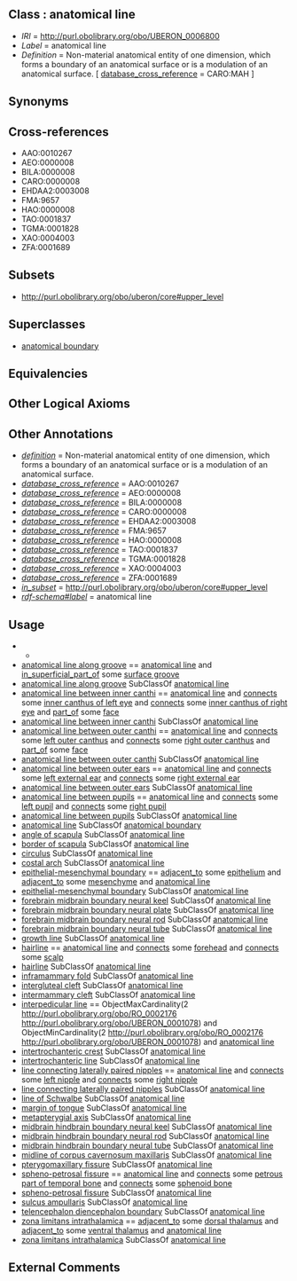 
## Class : anatomical line

 * *IRI* = http://purl.obolibrary.org/obo/UBERON_0006800
 * *Label* = anatomical line
 * *Definition* = Non-material anatomical entity of one dimension, which forms a boundary of an anatomical surface or is a modulation of an anatomical surface. [ [database_cross_reference](../../ef/oboInOwl#hasDbXref.md) = CARO:MAH ]

## Synonyms


## Cross-references

 * AAO:0010267
 * AEO:0000008
 * BILA:0000008
 * CARO:0000008
 * EHDAA2:0003008
 * FMA:9657
 * HAO:0000008
 * TAO:0001837
 * TGMA:0001828
 * XAO:0004003
 * ZFA:0001689

## Subsets

 * http://purl.obolibrary.org/obo/uberon/core#upper_level

## Superclasses

 * [anatomical boundary](../../UBERON/15/UBERON_0000015.md)

## Equivalencies


## Other Logical Axioms


## Other Annotations

 * *[definition](../../IAO/15/IAO_0000115.md)* = Non-material anatomical entity of one dimension, which forms a boundary of an anatomical surface or is a modulation of an anatomical surface.
 * *[database_cross_reference](../../ef/oboInOwl#hasDbXref.md)* = AAO:0010267
 * *[database_cross_reference](../../ef/oboInOwl#hasDbXref.md)* = AEO:0000008
 * *[database_cross_reference](../../ef/oboInOwl#hasDbXref.md)* = BILA:0000008
 * *[database_cross_reference](../../ef/oboInOwl#hasDbXref.md)* = CARO:0000008
 * *[database_cross_reference](../../ef/oboInOwl#hasDbXref.md)* = EHDAA2:0003008
 * *[database_cross_reference](../../ef/oboInOwl#hasDbXref.md)* = FMA:9657
 * *[database_cross_reference](../../ef/oboInOwl#hasDbXref.md)* = HAO:0000008
 * *[database_cross_reference](../../ef/oboInOwl#hasDbXref.md)* = TAO:0001837
 * *[database_cross_reference](../../ef/oboInOwl#hasDbXref.md)* = TGMA:0001828
 * *[database_cross_reference](../../ef/oboInOwl#hasDbXref.md)* = XAO:0004003
 * *[database_cross_reference](../../ef/oboInOwl#hasDbXref.md)* = ZFA:0001689
 * *[in_subset](../../et/oboInOwl#inSubset.md)* = http://purl.obolibrary.org/obo/uberon/core#upper_level
 * *[rdf-schema#label](../../el/rdf-schema#label.md)* = anatomical line

## Usage

 * -
 * [anatomical line along groove](../../UBERON/64/UBERON_0014764.md) == [anatomical line](../../UBERON/00/UBERON_0006800.md) and [in_superficial_part_of](../../BSPO/00/BSPO_0001100.md) some [surface groove](../../UBERON/46/UBERON_0006846.md)
 * [anatomical line along groove](../../UBERON/64/UBERON_0014764.md) SubClassOf [anatomical line](../../UBERON/00/UBERON_0006800.md)
 * [anatomical line between inner canthi](../../UBERON/78/UBERON_0013678.md) == [anatomical line](../../UBERON/00/UBERON_0006800.md) and [connects](../../RO/76/RO_0002176.md) some [inner canthus of left eye](../../UBERON/80/UBERON_0013680.md) and [connects](../../RO/76/RO_0002176.md) some [inner canthus of right eye](../../UBERON/79/UBERON_0013679.md) and [part_of](../../BFO/50/BFO_0000050.md) some [face](../../UBERON/56/UBERON_0001456.md)
 * [anatomical line between inner canthi](../../UBERON/78/UBERON_0013678.md) SubClassOf [anatomical line](../../UBERON/00/UBERON_0006800.md)
 * [anatomical line between outer canthi](../../UBERON/22/UBERON_0015122.md) == [anatomical line](../../UBERON/00/UBERON_0006800.md) and [connects](../../RO/76/RO_0002176.md) some [left outer canthus](../../UBERON/21/UBERON_0015121.md) and [connects](../../RO/76/RO_0002176.md) some [right outer canthus](../../UBERON/20/UBERON_0015120.md) and [part_of](../../BFO/50/BFO_0000050.md) some [face](../../UBERON/56/UBERON_0001456.md)
 * [anatomical line between outer canthi](../../UBERON/22/UBERON_0015122.md) SubClassOf [anatomical line](../../UBERON/00/UBERON_0006800.md)
 * [anatomical line between outer ears](../../UBERON/31/UBERON_0010231.md) == [anatomical line](../../UBERON/00/UBERON_0006800.md) and [connects](../../RO/76/RO_0002176.md) some [left external ear](../../UBERON/17/UBERON_0006617.md) and [connects](../../RO/76/RO_0002176.md) some [right external ear](../../UBERON/16/UBERON_0006616.md)
 * [anatomical line between outer ears](../../UBERON/31/UBERON_0010231.md) SubClassOf [anatomical line](../../UBERON/00/UBERON_0006800.md)
 * [anatomical line between pupils](../../UBERON/22/UBERON_0010222.md) == [anatomical line](../../UBERON/00/UBERON_0006800.md) and [connects](../../RO/76/RO_0002176.md) some [left pupil](../../UBERON/23/UBERON_0010223.md) and [connects](../../RO/76/RO_0002176.md) some [right pupil](../../UBERON/24/UBERON_0010224.md)
 * [anatomical line between pupils](../../UBERON/22/UBERON_0010222.md) SubClassOf [anatomical line](../../UBERON/00/UBERON_0006800.md)
 * [anatomical line](../../UBERON/00/UBERON_0006800.md) SubClassOf [anatomical boundary](../../UBERON/15/UBERON_0000015.md)
 * [angle of scapula](../../UBERON/72/UBERON_0007172.md) SubClassOf [anatomical line](../../UBERON/00/UBERON_0006800.md)
 * [border of scapula](../../UBERON/71/UBERON_0007171.md) SubClassOf [anatomical line](../../UBERON/00/UBERON_0006800.md)
 * [circulus](../../UBERON/51/UBERON_2002051.md) SubClassOf [anatomical line](../../UBERON/00/UBERON_0006800.md)
 * [costal arch](../../UBERON/25/UBERON_0002225.md) SubClassOf [anatomical line](../../UBERON/00/UBERON_0006800.md)
 * [epithelial-mesenchymal boundary](../../UBERON/37/UBERON_0012437.md) == [adjacent_to](../../RO/20/RO_0002220.md) some [epithelium](../../UBERON/83/UBERON_0000483.md) and [adjacent_to](../../RO/20/RO_0002220.md) some [mesenchyme](../../UBERON/04/UBERON_0003104.md) and [anatomical line](../../UBERON/00/UBERON_0006800.md)
 * [epithelial-mesenchymal boundary](../../UBERON/37/UBERON_0012437.md) SubClassOf [anatomical line](../../UBERON/00/UBERON_0006800.md)
 * [forebrain midbrain boundary neural keel](../../UBERON/27/UBERON_2007027.md) SubClassOf [anatomical line](../../UBERON/00/UBERON_0006800.md)
 * [forebrain midbrain boundary neural plate](../../UBERON/12/UBERON_0009612.md) SubClassOf [anatomical line](../../UBERON/00/UBERON_0006800.md)
 * [forebrain midbrain boundary neural rod](../../UBERON/33/UBERON_2007033.md) SubClassOf [anatomical line](../../UBERON/00/UBERON_0006800.md)
 * [forebrain midbrain boundary neural tube](../../UBERON/40/UBERON_2007040.md) SubClassOf [anatomical line](../../UBERON/00/UBERON_0006800.md)
 * [growth line](../../UBERON/21/UBERON_4200221.md) SubClassOf [anatomical line](../../UBERON/00/UBERON_0006800.md)
 * [hairline](../../UBERON/04/UBERON_0004104.md) == [anatomical line](../../UBERON/00/UBERON_0006800.md) and [connects](../../RO/76/RO_0002176.md) some [forehead](../../UBERON/00/UBERON_0008200.md) and [connects](../../RO/76/RO_0002176.md) some [scalp](../../UBERON/03/UBERON_0000403.md)
 * [hairline](../../UBERON/04/UBERON_0004104.md) SubClassOf [anatomical line](../../UBERON/00/UBERON_0006800.md)
 * [inframammary fold](../../UBERON/92/UBERON_0013692.md) SubClassOf [anatomical line](../../UBERON/00/UBERON_0006800.md)
 * [intergluteal cleft](../../UBERON/11/UBERON_0016411.md) SubClassOf [anatomical line](../../UBERON/00/UBERON_0006800.md)
 * [intermammary cleft](../../UBERON/70/UBERON_0013770.md) SubClassOf [anatomical line](../../UBERON/00/UBERON_0006800.md)
 * [interpedicular line](../../UBERON/54/UBERON_0015854.md) == ObjectMaxCardinality(2 <http://purl.obolibrary.org/obo/RO_0002176> <http://purl.obolibrary.org/obo/UBERON_0001078>) and ObjectMinCardinality(2 <http://purl.obolibrary.org/obo/RO_0002176> <http://purl.obolibrary.org/obo/UBERON_0001078>) and [anatomical line](../../UBERON/00/UBERON_0006800.md)
 * [intertrochanteric crest](../../UBERON/33/UBERON_0013633.md) SubClassOf [anatomical line](../../UBERON/00/UBERON_0006800.md)
 * [intertrochanteric line](../../UBERON/34/UBERON_0013634.md) SubClassOf [anatomical line](../../UBERON/00/UBERON_0006800.md)
 * [line connecting laterally paired nipples](../../UBERON/71/UBERON_0013771.md) == [anatomical line](../../UBERON/00/UBERON_0006800.md) and [connects](../../RO/76/RO_0002176.md) some [left nipple](../../UBERON/72/UBERON_0013772.md) and [connects](../../RO/76/RO_0002176.md) some [right nipple](../../UBERON/73/UBERON_0013773.md)
 * [line connecting laterally paired nipples](../../UBERON/71/UBERON_0013771.md) SubClassOf [anatomical line](../../UBERON/00/UBERON_0006800.md)
 * [line of Schwalbe](../../UBERON/18/UBERON_0011918.md) SubClassOf [anatomical line](../../UBERON/00/UBERON_0006800.md)
 * [margin of tongue](../../UBERON/77/UBERON_0011877.md) SubClassOf [anatomical line](../../UBERON/00/UBERON_0006800.md)
 * [metapterygial axis](../../UBERON/79/UBERON_0012079.md) SubClassOf [anatomical line](../../UBERON/00/UBERON_0006800.md)
 * [midbrain hindbrain boundary neural keel](../../UBERON/45/UBERON_2007045.md) SubClassOf [anatomical line](../../UBERON/00/UBERON_0006800.md)
 * [midbrain hindbrain boundary neural rod](../../UBERON/46/UBERON_2007046.md) SubClassOf [anatomical line](../../UBERON/00/UBERON_0006800.md)
 * [midbrain hindbrain boundary neural tube](../../UBERON/47/UBERON_2007047.md) SubClassOf [anatomical line](../../UBERON/00/UBERON_0006800.md)
 * [midline of corpus cavernosum maxillaris](../../UBERON/70/UBERON_0013670.md) SubClassOf [anatomical line](../../UBERON/00/UBERON_0006800.md)
 * [pterygomaxillary fissure](../../UBERON/45/UBERON_0013445.md) SubClassOf [anatomical line](../../UBERON/00/UBERON_0006800.md)
 * [spheno-petrosal fissure](../../UBERON/55/UBERON_0013455.md) == [anatomical line](../../UBERON/00/UBERON_0006800.md) and [connects](../../RO/76/RO_0002176.md) some [petrous part of temporal bone](../../UBERON/94/UBERON_0001694.md) and [connects](../../RO/76/RO_0002176.md) some [sphenoid bone](../../UBERON/77/UBERON_0001677.md)
 * [spheno-petrosal fissure](../../UBERON/55/UBERON_0013455.md) SubClassOf [anatomical line](../../UBERON/00/UBERON_0006800.md)
 * [sulcus ampullaris](../../UBERON/38/UBERON_0009038.md) SubClassOf [anatomical line](../../UBERON/00/UBERON_0006800.md)
 * [telencephalon diencephalon boundary](../../UBERON/43/UBERON_2001343.md) SubClassOf [anatomical line](../../UBERON/00/UBERON_0006800.md)
 * [zona limitans intrathalamica](../../UBERON/48/UBERON_0009848.md) == [adjacent_to](../../RO/20/RO_0002220.md) some [dorsal thalamus](../../UBERON/03/UBERON_0004703.md) and [adjacent_to](../../RO/20/RO_0002220.md) some [ventral thalamus](../../UBERON/00/UBERON_0001900.md) and [anatomical line](../../UBERON/00/UBERON_0006800.md)
 * [zona limitans intrathalamica](../../UBERON/48/UBERON_0009848.md) SubClassOf [anatomical line](../../UBERON/00/UBERON_0006800.md)

## External Comments

